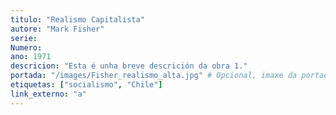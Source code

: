 ```yaml
---
titulo: "Realismo Capitalista"
autore: "Mark Fisher"
serie:
Numero:
ano: 1971
descricion: "Esta é unha breve descrición da obra 1."
portada: "/images/Fisher_realismo_alta.jpg" # Opcional, imaxe da portada
etiquetas: ["socialismo", "Chile"]
link_externo: "a"
---
```

